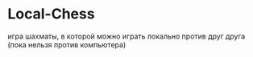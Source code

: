 # Local-Chess
игра шахматы, в которой можно играть локально против друг друга (пока нельзя против компьютера)
